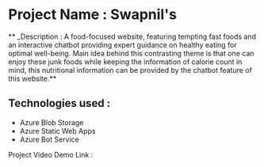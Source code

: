 # Project Name : Swapnil's 
**
_Description : 
A food-focused website, featuring tempting fast foods and an interactive chatbot providing expert guidance on healthy eating for optimal well-being.
Main idea behind this contrasting theme is that one can enjoy these
junk foods while keeping the information of calorie count in mind, this nutritional information can be provided by the chatbot feature of this website.**

## Technologies used :
* Azure Blob Storage
* Azure Static Web Apps
* Azure Bot Service



Project Video Demo Link : 
